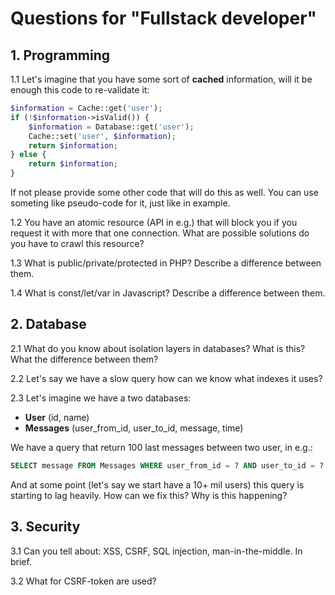 # Questions for "Fullstack developer"

## 1. Programming
1.1 Let's imagine that you have some sort of **cached** information, will it be enough this code to re-validate it:

```php
$information = Cache::get('user');
if (!$information->isValid()) {
    $information = Database::get('user');
    Cache::set('user', $information);
    return $information;
} else {
    return $information;
}
```

If not please provide some other code that will do this as well. You can use someting like pseudo-code for it, just like in example.

1.2 You have an atomic resource (API in e.g.) that will block you if you request it with more that one connection. What are possible solutions do you have to crawl this resource?

1.3 What is public/private/protected in PHP? Describe a difference between them.

1.4 What is const/let/var in Javascript? Describe a difference between them.

## 2. Database
2.1 What do you know about isolation layers in databases? What is this? What the difference between them?

2.2 Let's say we have a slow query how can we know what indexes it uses?

2.3 Let's imagine we have a two databases:
+ **User** (id, name)
+ **Messages** (user_from_id, user_to_id, message, time)

We have a query that return 100 last messages between two user, in e.g.:
```sql
SELECT message FROM Messages WHERE user_from_id = ? AND user_to_id = ? ORDER BY LIMIT 0, 100
```

And at some point (let's say we start have a 10+ mil users) this query is starting to lag heavily. How can we fix this? Why is this happening?

## 3. Security 
3.1 Can you tell about: XSS, CSRF, SQL injection, man-in-the-middle. In brief.

3.2 What for CSRF-token are used?
